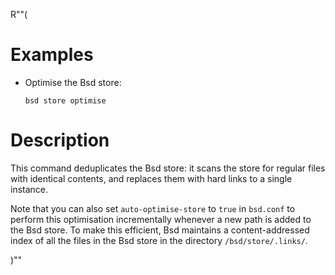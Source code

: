 R""(

# Examples

* Optimise the Bsd store:

  ```console
  bsd store optimise
  ```

# Description

This command deduplicates the Bsd store: it scans the store for
regular files with identical contents, and replaces them with hard
links to a single instance.

Note that you can also set `auto-optimise-store` to `true` in
`bsd.conf` to perform this optimisation incrementally whenever a new
path is added to the Bsd store. To make this efficient, Bsd maintains
a content-addressed index of all the files in the Bsd store in the
directory `/bsd/store/.links/`.

)""
